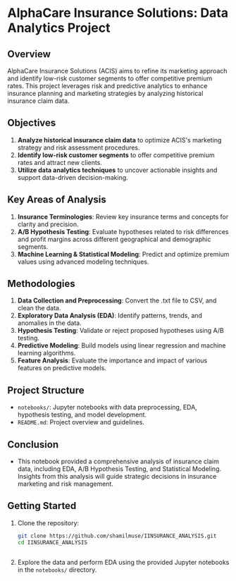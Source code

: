 # AlphaCare Insurance Solutions: Data Analytics Project

## Overview
AlphaCare Insurance Solutions (ACIS) aims to refine its marketing approach and identify low-risk customer segments to offer competitive premium rates. This project leverages risk and predictive analytics to enhance insurance planning and marketing strategies by analyzing historical insurance claim data.

## Objectives
1. **Analyze historical insurance claim data** to optimize ACIS's marketing strategy and risk assessment procedures.
2. **Identify low-risk customer segments** to offer competitive premium rates and attract new clients.
3. **Utilize data analytics techniques** to uncover actionable insights and support data-driven decision-making.

## Key Areas of Analysis
1. **Insurance Terminologies**: Review key insurance terms and concepts for clarity and precision.
2. **A/B Hypothesis Testing**: Evaluate hypotheses related to risk differences and profit margins across different geographical and demographic segments.
3. **Machine Learning & Statistical Modeling**: Predict and optimize premium values using advanced modeling techniques.

## Methodologies
1. **Data Collection and Preprocessing**: Convert the .txt file to CSV, and clean the data.
2. **Exploratory Data Analysis (EDA)**: Identify patterns, trends, and anomalies in the data.
3. **Hypothesis Testing**: Validate or reject proposed hypotheses using A/B testing.
4. **Predictive Modeling**: Build models using linear regression and machine learning algorithms.
5. **Feature Analysis**: Evaluate the importance and impact of various features on predictive models.

## Project Structure
- `notebooks/`: Jupyter notebooks with data preprocessing, EDA, hypothesis testing, and model development.
- `README.md`: Project overview and guidelines.
## Conclusion
- This notebook provided a comprehensive analysis of insurance claim data, including EDA, A/B Hypothesis Testing, and Statistical Modeling. Insights from this analysis will guide strategic decisions in insurance marketing and risk management.
## Getting Started
1. Clone the repository:
   ```bash
   git clone https://github.com/shamilmuse/IINSURANCE_ANALYSIS.git
   cd IINSURANCE_ANALYSIS
   ```
   ```
2. Explore the data and perform EDA using the provided Jupyter notebooks in the `notebooks/` directory.


